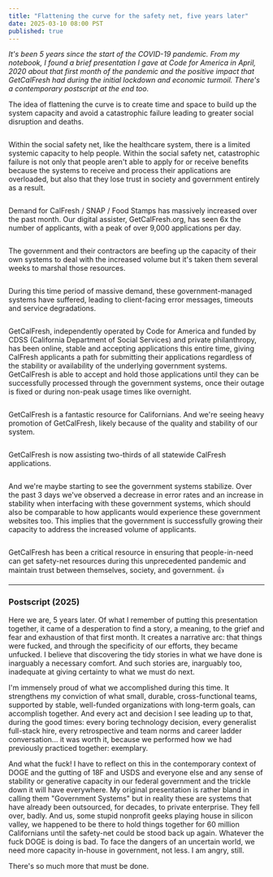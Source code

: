```yaml
---
title: "Flattening the curve for the safety net, five years later"
date: 2025-03-10 08:00 PST
published: true
---
```


_It's been 5 years since the start of the COVID-19 pandemic. From my notebook, I found a brief presentation I gave at Code for America in April, 2020 about that first month of the pandemic and the positive impact that GetCalFresh had during the initial lockdown and economic turmoil. There's a contemporary postscript at the end too._

The idea of flattening the curve is to create time and space to build up the system capacity and avoid a catastrophic failure leading to greater social disruption and deaths.

<a href="/uploads/2025/flatten-curve/1.png"><img src="/uploads/2025/flatten-curve/1.png" alt=""></a>

Within the social safety net, like the healthcare system, there is a limited systemic capacity to help people. Within the social safety net, catastrophic failure is not only that people aren't able to apply for or receive benefits because the systems to receive and process their applications are overloaded, but also that they lose trust in society and government entirely as a result.

<a href="/uploads/2025/flatten-curve/2.png"><img src="/uploads/2025/flatten-curve/2.png" alt=""></a>

Demand for CalFresh / SNAP / Food Stamps has massively increased over the past month. Our digital assister, GetCalFresh.org, has seen 6x the number of applicants, with a peak of over 9,000 applications per day.

<a href="/uploads/2025/flatten-curve/3.png"><img src="/uploads/2025/flatten-curve/3.png" alt=""></a>

The government and their contractors are beefing up the capacity of their own systems to deal with the increased volume but it's taken them several weeks to marshal those resources.

<a href="/uploads/2025/flatten-curve/4.png"><img src="/uploads/2025/flatten-curve/4.png" alt=""></a>

During this time period of massive demand, these government-managed systems have suffered, leading to client-facing error messages, timeouts and service degradations.

<a href="/uploads/2025/flatten-curve/5.png"><img src="/uploads/2025/flatten-curve/5.png" alt=""></a>

GetCalFresh, independently operated by Code for America and funded by CDSS (California Department of Social Services) and private philanthropy, has been online, stable and accepting applications this entire time, giving CalFresh applicants a path for submitting their applications regardless of the stability or availability of the underlying government systems. GetCalFresh is able to accept and hold those applications until they can be successfully processed through the government systems, once their outage is fixed or during non-peak usage times like overnight.

<a href="/uploads/2025/flatten-curve/6.png"><img src="/uploads/2025/flatten-curve/6.png" alt=""></a>

GetCalFresh is a fantastic resource for Californians. And we're seeing heavy promotion of GetCalFresh, likely because of the quality and stability of our system.

<a href="/uploads/2025/flatten-curve/7.png"><img src="/uploads/2025/flatten-curve/7.png" alt=""></a>

GetCalFresh is now assisting two-thirds of all statewide CalFresh applications.

<a href="/uploads/2025/flatten-curve/8.png"><img src="/uploads/2025/flatten-curve/8.png" alt=""></a>

And we're maybe starting to see the government systems stabilize. Over the past 3 days we've observed a decrease in error rates and an increase in stability when interfacing with these government systems, which should also be comparable to how applicants would experience these government websites too. This implies that the government is successfully growing their capacity to address the increased volume of applicants.

<a href="/uploads/2025/flatten-curve/9.png"><img src="/uploads/2025/flatten-curve/9.png" alt=""></a>

GetCalFresh has been a critical resource in ensuring that people-in-need can get safety-net resources during this unprecedented pandemic and maintain trust between themselves, society, and government. 👍

---

### Postscript (2025)

Here we are, 5 years later. Of what I remember of putting this presentation together, it came of a desperation to find a story, a meaning, to the grief and fear and exhaustion of that first month. It creates a narrative arc: that things were fucked, and through the specificity of our efforts, they became unfucked. I believe that discovering the tidy stories in what we have done is inarguably a necessary comfort. And such stories are, inarguably too, inadequate at giving certainty to what we must do next.

I'm immensely proud of what we accomplished during this time. It strengthens my conviction of what small, durable, cross-functional teams, supported by stable, well-funded organizations with long-term goals, can accomplish together. And every act and decision I see leading up to that, during the good times: every boring technology decision, every generalist full-stack hire, every retrospective and team norms and career ladder conversation... it was worth it, because we performed how we had previously practiced together: exemplary.

And what the fuck! I have to reflect on this in the contemporary context of DOGE and the gutting of 18F and USDS and everyone else and any sense of stability or generative capacity in our federal government and the trickle down it will have everywhere. My original presentation is rather bland in calling them "Government Systems" but in reality these are systems that have already been outsourced, for decades, to private enterprise. They fell over, badly. And us, some stupid nonprofit geeks playing house in silicon valley, we happened to be there to hold things together for 60 million Californians until the safety-net could be stood back up again. Whatever the fuck DOGE is doing is bad. To face the dangers of an uncertain world, we need more capacity in-house in government, not less. I am angry, still.

There's so much more that must be done.
